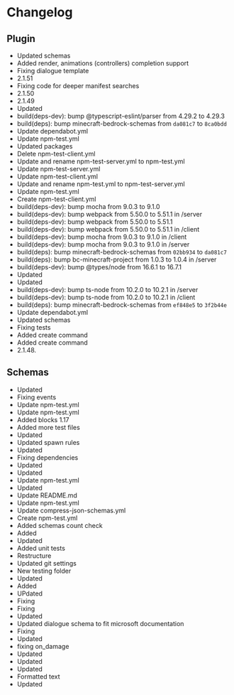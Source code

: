 # Changelog
## Plugin
- Updated schemas
- Added render, animations (controllers) completion support
- Fixing dialogue template
- 2.1.51
- Fixing code for deeper manifest searches
- 2.1.50
- 2.1.49
- Updated
- build(deps-dev): bump @typescript-eslint/parser from 4.29.2 to 4.29.3
- build(deps): bump minecraft-bedrock-schemas from `da081c7` to `8ca0bdd`
- Update dependabot.yml
- Update npm-test.yml
- Updated packages
- Delete npm-test-client.yml
- Update and rename npm-test-server.yml to npm-test.yml
- Update npm-test-server.yml
- Update npm-test-client.yml
- Update and rename npm-test.yml to npm-test-server.yml
- Update npm-test.yml
- Create npm-test-client.yml
- build(deps-dev): bump mocha from 9.0.3 to 9.1.0
- build(deps-dev): bump webpack from 5.50.0 to 5.51.1 in /server
- build(deps-dev): bump webpack from 5.50.0 to 5.51.1
- build(deps-dev): bump webpack from 5.50.0 to 5.51.1 in /client
- build(deps-dev): bump mocha from 9.0.3 to 9.1.0 in /client
- build(deps-dev): bump mocha from 9.0.3 to 9.1.0 in /server
- build(deps): bump minecraft-bedrock-schemas from `02bb934` to `da081c7`
- build(deps): bump bc-minecraft-project from 1.0.3 to 1.0.4 in /server
- build(deps-dev): bump @types/node from 16.6.1 to 16.7.1
- Updated
- Updated
- build(deps-dev): bump ts-node from 10.2.0 to 10.2.1 in /server
- build(deps-dev): bump ts-node from 10.2.0 to 10.2.1 in /client
- build(deps): bump minecraft-bedrock-schemas from `ef848e5` to `3f2b44e`
- Update dependabot.yml
- Updated schemas
- Fixing tests
- Added create command
- Added create command
- 2.1.48. 
## Schemas
- Updated
- Fixing events
- Update npm-test.yml
- Update npm-test.yml
- Added blocks 1.17
- Added more test files
- Updated
- Updated spawn rules
- Updated
- Fixing dependencies
- Updated
- Updated
- Update npm-test.yml
- Updated
- Update README.md
- Update npm-test.yml
- Update compress-json-schemas.yml
- Create npm-test.yml
- Added schemas count check
- Added
- Updated
- Added unit tests
- Restructure
- Updated git settings
- New testing folder
- Updated
- Added
- UPdated
- Fixing
- Fixing
- Updated
- Updated dialogue schema to fit microsoft documentation
- Fixing
- Updated
- fixing on_damage
- Updated
- Updated
- Updated
- Formatted text
- Updated